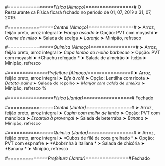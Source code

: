 
*#================Física (Almoço)=================#*
O Restaurante da Física ficará fechado no período de 01, 07, 2019 a 31, 07, 2019.

*#================Central (Almoço)================#*
➤ Arroz, feijão preto, arroz integral
➤ *Frango assado*
➤ Opção: PVT com moyashi
➤ *Creme de milho*
➤ Salada de acelga
➤ *Laranja*
➤ Minipão, refresco

*#================Química (Almoço)================#*
➤ Arroz, feijão preto, arroz integral
➤ *Copa lombo ao molho barbecue*
➤ Opção: PVT com moyashi 
➤ *Chuchu refogado *
➤ Salada de almeirão 
➤ `Pudim`
➤ Minipão, refresco

*#==============Prefeitura (Almoço)===============#*
➤ Arroz, feijão preto, arroz integral
➤ *Bife à rolê*
➤ Opção: Lentilha com ricota
➤ *Batata-palha*
➤ Salada de repolho
➤ *Manjar com calda de ameixa*
➤ Minipão, refresco
%

*#================Física (Jantar)=================#*
Fechado

*#================Central (Jantar)================#*
➤ Arroz, feijão preto, arroz integral
➤ *Cupim com molho de limão*
➤ Opção: PVT com mandioca
➤ *Escarola à provençal*
➤ Salada de beterraba
➤ *Banana*
➤ Minipão, refresco

*#================Química (Jantar)================#*
➤ Arroz, feijão preto, arroz integral
➤ *Cubos de filé de coxa grelhado *
➤ Opção: PVT com espinafre 
➤ *Abobrinha à italiana *
➤ Salada de chicória 
➤ *Banana *
➤ Minipão, refresco

*#==============Prefeitura (Jantar)===============#*
Fechado
